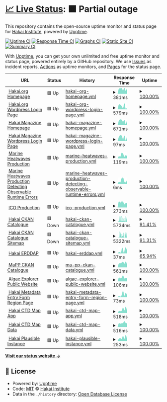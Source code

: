 # [📈 Live Status](https://HakaiInstitute.github.io/upptime-trial): <!--live status--> **🟧 Partial outage**

This repository contains the open-source uptime monitor and status page for [Hakai Institute](http://hakai.org), powered by [Upptime](https://github.com/upptime/upptime).

[![Uptime CI](https://github.com/HakaiInstitute/upptime-trial/workflows/Uptime%20CI/badge.svg)](https://github.com/HakaiInstitute/upptime-trial/actions?query=workflow%3A%22Uptime+CI%22)
[![Response Time CI](https://github.com/HakaiInstitute/upptime-trial/workflows/Response%20Time%20CI/badge.svg)](https://github.com/HakaiInstitute/upptime-trial/actions?query=workflow%3A%22Response+Time+CI%22)
[![Graphs CI](https://github.com/HakaiInstitute/upptime-trial/workflows/Graphs%20CI/badge.svg)](https://github.com/HakaiInstitute/upptime-trial/actions?query=workflow%3A%22Graphs+CI%22)
[![Static Site CI](https://github.com/HakaiInstitute/upptime-trial/workflows/Static%20Site%20CI/badge.svg)](https://github.com/HakaiInstitute/upptime-trial/actions?query=workflow%3A%22Static+Site+CI%22)
[![Summary CI](https://github.com/HakaiInstitute/upptime-trial/workflows/Summary%20CI/badge.svg)](https://github.com/HakaiInstitute/upptime-trial/actions?query=workflow%3A%22Summary+CI%22)

With [Upptime](https://upptime.js.org), you can get your own unlimited and free uptime monitor and status page, powered entirely by a GitHub repository. We use [Issues](https://github.com/HakaiInstitute/upptime-trial/issues) as incident reports, [Actions](https://github.com/HakaiInstitute/upptime-trial/actions) as uptime monitors, and [Pages](https://HakaiInstitute.github.io/upptime-trial) for the status page.

<!--start: status pages-->
<!-- This summary is generated by Upptime (https://github.com/upptime/upptime) -->
<!-- Do not edit this manually, your changes will be overwritten -->
<!-- prettier-ignore -->
| URL | Status | History | Response Time | Uptime |
| --- | ------ | ------- | ------------- | ------ |
| <img alt="" src="https://icons.duckduckgo.com/ip3/hakai.org.ico" height="13"> [Hakai.org Homepage](https://hakai.org/) | 🟩 Up | [hakai-org-homepage.yml](https://github.com/HakaiInstitute/upptime-trial/commits/HEAD/history/hakai-org-homepage.yml) | <details><summary><img alt="Response time graph" src="./graphs/hakai-org-homepage/response-time-week.png" height="20"> 381ms</summary><br><a href="https://HakaiInstitute.github.io/upptime-trial/history/hakai-org-homepage"><img alt="Response time 365" src="https://img.shields.io/endpoint?url=https%3A%2F%2Fraw.githubusercontent.com%2FHakaiInstitute%2Fupptime-trial%2FHEAD%2Fapi%2Fhakai-org-homepage%2Fresponse-time.json"></a><br><a href="https://HakaiInstitute.github.io/upptime-trial/history/hakai-org-homepage"><img alt="24-hour response time 424" src="https://img.shields.io/endpoint?url=https%3A%2F%2Fraw.githubusercontent.com%2FHakaiInstitute%2Fupptime-trial%2FHEAD%2Fapi%2Fhakai-org-homepage%2Fresponse-time-day.json"></a><br><a href="https://HakaiInstitute.github.io/upptime-trial/history/hakai-org-homepage"><img alt="7-day response time 381" src="https://img.shields.io/endpoint?url=https%3A%2F%2Fraw.githubusercontent.com%2FHakaiInstitute%2Fupptime-trial%2FHEAD%2Fapi%2Fhakai-org-homepage%2Fresponse-time-week.json"></a><br><a href="https://HakaiInstitute.github.io/upptime-trial/history/hakai-org-homepage"><img alt="30-day response time 362" src="https://img.shields.io/endpoint?url=https%3A%2F%2Fraw.githubusercontent.com%2FHakaiInstitute%2Fupptime-trial%2FHEAD%2Fapi%2Fhakai-org-homepage%2Fresponse-time-month.json"></a><br><a href="https://HakaiInstitute.github.io/upptime-trial/history/hakai-org-homepage"><img alt="1-year response time 363" src="https://img.shields.io/endpoint?url=https%3A%2F%2Fraw.githubusercontent.com%2FHakaiInstitute%2Fupptime-trial%2FHEAD%2Fapi%2Fhakai-org-homepage%2Fresponse-time-year.json"></a></details> | <details><summary><a href="https://HakaiInstitute.github.io/upptime-trial/history/hakai-org-homepage">100.00%</a></summary><a href="https://HakaiInstitute.github.io/upptime-trial/history/hakai-org-homepage"><img alt="All-time uptime 99.97%" src="https://img.shields.io/endpoint?url=https%3A%2F%2Fraw.githubusercontent.com%2FHakaiInstitute%2Fupptime-trial%2FHEAD%2Fapi%2Fhakai-org-homepage%2Fuptime.json"></a><br><a href="https://HakaiInstitute.github.io/upptime-trial/history/hakai-org-homepage"><img alt="24-hour uptime 100.00%" src="https://img.shields.io/endpoint?url=https%3A%2F%2Fraw.githubusercontent.com%2FHakaiInstitute%2Fupptime-trial%2FHEAD%2Fapi%2Fhakai-org-homepage%2Fuptime-day.json"></a><br><a href="https://HakaiInstitute.github.io/upptime-trial/history/hakai-org-homepage"><img alt="7-day uptime 100.00%" src="https://img.shields.io/endpoint?url=https%3A%2F%2Fraw.githubusercontent.com%2FHakaiInstitute%2Fupptime-trial%2FHEAD%2Fapi%2Fhakai-org-homepage%2Fuptime-week.json"></a><br><a href="https://HakaiInstitute.github.io/upptime-trial/history/hakai-org-homepage"><img alt="30-day uptime 99.96%" src="https://img.shields.io/endpoint?url=https%3A%2F%2Fraw.githubusercontent.com%2FHakaiInstitute%2Fupptime-trial%2FHEAD%2Fapi%2Fhakai-org-homepage%2Fuptime-month.json"></a><br><a href="https://HakaiInstitute.github.io/upptime-trial/history/hakai-org-homepage"><img alt="1-year uptime 99.98%" src="https://img.shields.io/endpoint?url=https%3A%2F%2Fraw.githubusercontent.com%2FHakaiInstitute%2Fupptime-trial%2FHEAD%2Fapi%2Fhakai-org-homepage%2Fuptime-year.json"></a></details>
| <img alt="" src="https://icons.duckduckgo.com/ip3/hakai.org.ico" height="13"> [Hakai.org Wordpress Login Page](https://hakai.org/hakaiinstitutelogin/") | 🟩 Up | [hakai-org-wordpress-login-page.yml](https://github.com/HakaiInstitute/upptime-trial/commits/HEAD/history/hakai-org-wordpress-login-page.yml) | <details><summary><img alt="Response time graph" src="./graphs/hakai-org-wordpress-login-page/response-time-week.png" height="20"> 579ms</summary><br><a href="https://HakaiInstitute.github.io/upptime-trial/history/hakai-org-wordpress-login-page"><img alt="Response time 627" src="https://img.shields.io/endpoint?url=https%3A%2F%2Fraw.githubusercontent.com%2FHakaiInstitute%2Fupptime-trial%2FHEAD%2Fapi%2Fhakai-org-wordpress-login-page%2Fresponse-time.json"></a><br><a href="https://HakaiInstitute.github.io/upptime-trial/history/hakai-org-wordpress-login-page"><img alt="24-hour response time 223" src="https://img.shields.io/endpoint?url=https%3A%2F%2Fraw.githubusercontent.com%2FHakaiInstitute%2Fupptime-trial%2FHEAD%2Fapi%2Fhakai-org-wordpress-login-page%2Fresponse-time-day.json"></a><br><a href="https://HakaiInstitute.github.io/upptime-trial/history/hakai-org-wordpress-login-page"><img alt="7-day response time 579" src="https://img.shields.io/endpoint?url=https%3A%2F%2Fraw.githubusercontent.com%2FHakaiInstitute%2Fupptime-trial%2FHEAD%2Fapi%2Fhakai-org-wordpress-login-page%2Fresponse-time-week.json"></a><br><a href="https://HakaiInstitute.github.io/upptime-trial/history/hakai-org-wordpress-login-page"><img alt="30-day response time 442" src="https://img.shields.io/endpoint?url=https%3A%2F%2Fraw.githubusercontent.com%2FHakaiInstitute%2Fupptime-trial%2FHEAD%2Fapi%2Fhakai-org-wordpress-login-page%2Fresponse-time-month.json"></a><br><a href="https://HakaiInstitute.github.io/upptime-trial/history/hakai-org-wordpress-login-page"><img alt="1-year response time 498" src="https://img.shields.io/endpoint?url=https%3A%2F%2Fraw.githubusercontent.com%2FHakaiInstitute%2Fupptime-trial%2FHEAD%2Fapi%2Fhakai-org-wordpress-login-page%2Fresponse-time-year.json"></a></details> | <details><summary><a href="https://HakaiInstitute.github.io/upptime-trial/history/hakai-org-wordpress-login-page">100.00%</a></summary><a href="https://HakaiInstitute.github.io/upptime-trial/history/hakai-org-wordpress-login-page"><img alt="All-time uptime 99.97%" src="https://img.shields.io/endpoint?url=https%3A%2F%2Fraw.githubusercontent.com%2FHakaiInstitute%2Fupptime-trial%2FHEAD%2Fapi%2Fhakai-org-wordpress-login-page%2Fuptime.json"></a><br><a href="https://HakaiInstitute.github.io/upptime-trial/history/hakai-org-wordpress-login-page"><img alt="24-hour uptime 100.00%" src="https://img.shields.io/endpoint?url=https%3A%2F%2Fraw.githubusercontent.com%2FHakaiInstitute%2Fupptime-trial%2FHEAD%2Fapi%2Fhakai-org-wordpress-login-page%2Fuptime-day.json"></a><br><a href="https://HakaiInstitute.github.io/upptime-trial/history/hakai-org-wordpress-login-page"><img alt="7-day uptime 100.00%" src="https://img.shields.io/endpoint?url=https%3A%2F%2Fraw.githubusercontent.com%2FHakaiInstitute%2Fupptime-trial%2FHEAD%2Fapi%2Fhakai-org-wordpress-login-page%2Fuptime-week.json"></a><br><a href="https://HakaiInstitute.github.io/upptime-trial/history/hakai-org-wordpress-login-page"><img alt="30-day uptime 99.96%" src="https://img.shields.io/endpoint?url=https%3A%2F%2Fraw.githubusercontent.com%2FHakaiInstitute%2Fupptime-trial%2FHEAD%2Fapi%2Fhakai-org-wordpress-login-page%2Fuptime-month.json"></a><br><a href="https://HakaiInstitute.github.io/upptime-trial/history/hakai-org-wordpress-login-page"><img alt="1-year uptime 99.98%" src="https://img.shields.io/endpoint?url=https%3A%2F%2Fraw.githubusercontent.com%2FHakaiInstitute%2Fupptime-trial%2FHEAD%2Fapi%2Fhakai-org-wordpress-login-page%2Fuptime-year.json"></a></details>
| <img alt="" src="https://icons.duckduckgo.com/ip3/www.hakaimagazine.com.ico" height="13"> [Hakai Magazine Homepage](https://www.hakaimagazine.com/) | 🟩 Up | [hakai-magazine-homepage.yml](https://github.com/HakaiInstitute/upptime-trial/commits/HEAD/history/hakai-magazine-homepage.yml) | <details><summary><img alt="Response time graph" src="./graphs/hakai-magazine-homepage/response-time-week.png" height="20"> 671ms</summary><br><a href="https://HakaiInstitute.github.io/upptime-trial/history/hakai-magazine-homepage"><img alt="Response time 649" src="https://img.shields.io/endpoint?url=https%3A%2F%2Fraw.githubusercontent.com%2FHakaiInstitute%2Fupptime-trial%2FHEAD%2Fapi%2Fhakai-magazine-homepage%2Fresponse-time.json"></a><br><a href="https://HakaiInstitute.github.io/upptime-trial/history/hakai-magazine-homepage"><img alt="24-hour response time 690" src="https://img.shields.io/endpoint?url=https%3A%2F%2Fraw.githubusercontent.com%2FHakaiInstitute%2Fupptime-trial%2FHEAD%2Fapi%2Fhakai-magazine-homepage%2Fresponse-time-day.json"></a><br><a href="https://HakaiInstitute.github.io/upptime-trial/history/hakai-magazine-homepage"><img alt="7-day response time 671" src="https://img.shields.io/endpoint?url=https%3A%2F%2Fraw.githubusercontent.com%2FHakaiInstitute%2Fupptime-trial%2FHEAD%2Fapi%2Fhakai-magazine-homepage%2Fresponse-time-week.json"></a><br><a href="https://HakaiInstitute.github.io/upptime-trial/history/hakai-magazine-homepage"><img alt="30-day response time 604" src="https://img.shields.io/endpoint?url=https%3A%2F%2Fraw.githubusercontent.com%2FHakaiInstitute%2Fupptime-trial%2FHEAD%2Fapi%2Fhakai-magazine-homepage%2Fresponse-time-month.json"></a><br><a href="https://HakaiInstitute.github.io/upptime-trial/history/hakai-magazine-homepage"><img alt="1-year response time 645" src="https://img.shields.io/endpoint?url=https%3A%2F%2Fraw.githubusercontent.com%2FHakaiInstitute%2Fupptime-trial%2FHEAD%2Fapi%2Fhakai-magazine-homepage%2Fresponse-time-year.json"></a></details> | <details><summary><a href="https://HakaiInstitute.github.io/upptime-trial/history/hakai-magazine-homepage">100.00%</a></summary><a href="https://HakaiInstitute.github.io/upptime-trial/history/hakai-magazine-homepage"><img alt="All-time uptime 99.98%" src="https://img.shields.io/endpoint?url=https%3A%2F%2Fraw.githubusercontent.com%2FHakaiInstitute%2Fupptime-trial%2FHEAD%2Fapi%2Fhakai-magazine-homepage%2Fuptime.json"></a><br><a href="https://HakaiInstitute.github.io/upptime-trial/history/hakai-magazine-homepage"><img alt="24-hour uptime 100.00%" src="https://img.shields.io/endpoint?url=https%3A%2F%2Fraw.githubusercontent.com%2FHakaiInstitute%2Fupptime-trial%2FHEAD%2Fapi%2Fhakai-magazine-homepage%2Fuptime-day.json"></a><br><a href="https://HakaiInstitute.github.io/upptime-trial/history/hakai-magazine-homepage"><img alt="7-day uptime 100.00%" src="https://img.shields.io/endpoint?url=https%3A%2F%2Fraw.githubusercontent.com%2FHakaiInstitute%2Fupptime-trial%2FHEAD%2Fapi%2Fhakai-magazine-homepage%2Fuptime-week.json"></a><br><a href="https://HakaiInstitute.github.io/upptime-trial/history/hakai-magazine-homepage"><img alt="30-day uptime 100.00%" src="https://img.shields.io/endpoint?url=https%3A%2F%2Fraw.githubusercontent.com%2FHakaiInstitute%2Fupptime-trial%2FHEAD%2Fapi%2Fhakai-magazine-homepage%2Fuptime-month.json"></a><br><a href="https://HakaiInstitute.github.io/upptime-trial/history/hakai-magazine-homepage"><img alt="1-year uptime 99.99%" src="https://img.shields.io/endpoint?url=https%3A%2F%2Fraw.githubusercontent.com%2FHakaiInstitute%2Fupptime-trial%2FHEAD%2Fapi%2Fhakai-magazine-homepage%2Fuptime-year.json"></a></details>
| <img alt="" src="https://icons.duckduckgo.com/ip3/www.hakaimagazine.com.ico" height="13"> [Hakai Magazine Wordpress Login Page](https://www.hakaimagazine.com/hakaimagazinelogin/) | 🟩 Up | [hakai-magazine-wordpress-login-page.yml](https://github.com/HakaiInstitute/upptime-trial/commits/HEAD/history/hakai-magazine-wordpress-login-page.yml) | <details><summary><img alt="Response time graph" src="./graphs/hakai-magazine-wordpress-login-page/response-time-week.png" height="20"> 97ms</summary><br><a href="https://HakaiInstitute.github.io/upptime-trial/history/hakai-magazine-wordpress-login-page"><img alt="Response time 98" src="https://img.shields.io/endpoint?url=https%3A%2F%2Fraw.githubusercontent.com%2FHakaiInstitute%2Fupptime-trial%2FHEAD%2Fapi%2Fhakai-magazine-wordpress-login-page%2Fresponse-time.json"></a><br><a href="https://HakaiInstitute.github.io/upptime-trial/history/hakai-magazine-wordpress-login-page"><img alt="24-hour response time 102" src="https://img.shields.io/endpoint?url=https%3A%2F%2Fraw.githubusercontent.com%2FHakaiInstitute%2Fupptime-trial%2FHEAD%2Fapi%2Fhakai-magazine-wordpress-login-page%2Fresponse-time-day.json"></a><br><a href="https://HakaiInstitute.github.io/upptime-trial/history/hakai-magazine-wordpress-login-page"><img alt="7-day response time 97" src="https://img.shields.io/endpoint?url=https%3A%2F%2Fraw.githubusercontent.com%2FHakaiInstitute%2Fupptime-trial%2FHEAD%2Fapi%2Fhakai-magazine-wordpress-login-page%2Fresponse-time-week.json"></a><br><a href="https://HakaiInstitute.github.io/upptime-trial/history/hakai-magazine-wordpress-login-page"><img alt="30-day response time 85" src="https://img.shields.io/endpoint?url=https%3A%2F%2Fraw.githubusercontent.com%2FHakaiInstitute%2Fupptime-trial%2FHEAD%2Fapi%2Fhakai-magazine-wordpress-login-page%2Fresponse-time-month.json"></a><br><a href="https://HakaiInstitute.github.io/upptime-trial/history/hakai-magazine-wordpress-login-page"><img alt="1-year response time 98" src="https://img.shields.io/endpoint?url=https%3A%2F%2Fraw.githubusercontent.com%2FHakaiInstitute%2Fupptime-trial%2FHEAD%2Fapi%2Fhakai-magazine-wordpress-login-page%2Fresponse-time-year.json"></a></details> | <details><summary><a href="https://HakaiInstitute.github.io/upptime-trial/history/hakai-magazine-wordpress-login-page">100.00%</a></summary><a href="https://HakaiInstitute.github.io/upptime-trial/history/hakai-magazine-wordpress-login-page"><img alt="All-time uptime 99.98%" src="https://img.shields.io/endpoint?url=https%3A%2F%2Fraw.githubusercontent.com%2FHakaiInstitute%2Fupptime-trial%2FHEAD%2Fapi%2Fhakai-magazine-wordpress-login-page%2Fuptime.json"></a><br><a href="https://HakaiInstitute.github.io/upptime-trial/history/hakai-magazine-wordpress-login-page"><img alt="24-hour uptime 100.00%" src="https://img.shields.io/endpoint?url=https%3A%2F%2Fraw.githubusercontent.com%2FHakaiInstitute%2Fupptime-trial%2FHEAD%2Fapi%2Fhakai-magazine-wordpress-login-page%2Fuptime-day.json"></a><br><a href="https://HakaiInstitute.github.io/upptime-trial/history/hakai-magazine-wordpress-login-page"><img alt="7-day uptime 100.00%" src="https://img.shields.io/endpoint?url=https%3A%2F%2Fraw.githubusercontent.com%2FHakaiInstitute%2Fupptime-trial%2FHEAD%2Fapi%2Fhakai-magazine-wordpress-login-page%2Fuptime-week.json"></a><br><a href="https://HakaiInstitute.github.io/upptime-trial/history/hakai-magazine-wordpress-login-page"><img alt="30-day uptime 100.00%" src="https://img.shields.io/endpoint?url=https%3A%2F%2Fraw.githubusercontent.com%2FHakaiInstitute%2Fupptime-trial%2FHEAD%2Fapi%2Fhakai-magazine-wordpress-login-page%2Fuptime-month.json"></a><br><a href="https://HakaiInstitute.github.io/upptime-trial/history/hakai-magazine-wordpress-login-page"><img alt="1-year uptime 99.99%" src="https://img.shields.io/endpoint?url=https%3A%2F%2Fraw.githubusercontent.com%2FHakaiInstitute%2Fupptime-trial%2FHEAD%2Fapi%2Fhakai-magazine-wordpress-login-page%2Fuptime-year.json"></a></details>
| <img alt="" src="https://icons.duckduckgo.com/ip3/hakaiinstitute.github.io.ico" height="13"> [Marine Heatwaves Production](https://hakaiinstitute.github.io/ssta_images/dist/) | 🟩 Up | [marine-heatwaves-production.yml](https://github.com/HakaiInstitute/upptime-trial/commits/HEAD/history/marine-heatwaves-production.yml) | <details><summary><img alt="Response time graph" src="./graphs/marine-heatwaves-production/response-time-week.png" height="20"> 119ms</summary><br><a href="https://HakaiInstitute.github.io/upptime-trial/history/marine-heatwaves-production"><img alt="Response time 93" src="https://img.shields.io/endpoint?url=https%3A%2F%2Fraw.githubusercontent.com%2FHakaiInstitute%2Fupptime-trial%2FHEAD%2Fapi%2Fmarine-heatwaves-production%2Fresponse-time.json"></a><br><a href="https://HakaiInstitute.github.io/upptime-trial/history/marine-heatwaves-production"><img alt="24-hour response time 93" src="https://img.shields.io/endpoint?url=https%3A%2F%2Fraw.githubusercontent.com%2FHakaiInstitute%2Fupptime-trial%2FHEAD%2Fapi%2Fmarine-heatwaves-production%2Fresponse-time-day.json"></a><br><a href="https://HakaiInstitute.github.io/upptime-trial/history/marine-heatwaves-production"><img alt="7-day response time 119" src="https://img.shields.io/endpoint?url=https%3A%2F%2Fraw.githubusercontent.com%2FHakaiInstitute%2Fupptime-trial%2FHEAD%2Fapi%2Fmarine-heatwaves-production%2Fresponse-time-week.json"></a><br><a href="https://HakaiInstitute.github.io/upptime-trial/history/marine-heatwaves-production"><img alt="30-day response time 121" src="https://img.shields.io/endpoint?url=https%3A%2F%2Fraw.githubusercontent.com%2FHakaiInstitute%2Fupptime-trial%2FHEAD%2Fapi%2Fmarine-heatwaves-production%2Fresponse-time-month.json"></a><br><a href="https://HakaiInstitute.github.io/upptime-trial/history/marine-heatwaves-production"><img alt="1-year response time 100" src="https://img.shields.io/endpoint?url=https%3A%2F%2Fraw.githubusercontent.com%2FHakaiInstitute%2Fupptime-trial%2FHEAD%2Fapi%2Fmarine-heatwaves-production%2Fresponse-time-year.json"></a></details> | <details><summary><a href="https://HakaiInstitute.github.io/upptime-trial/history/marine-heatwaves-production">100.00%</a></summary><a href="https://HakaiInstitute.github.io/upptime-trial/history/marine-heatwaves-production"><img alt="All-time uptime 100.00%" src="https://img.shields.io/endpoint?url=https%3A%2F%2Fraw.githubusercontent.com%2FHakaiInstitute%2Fupptime-trial%2FHEAD%2Fapi%2Fmarine-heatwaves-production%2Fuptime.json"></a><br><a href="https://HakaiInstitute.github.io/upptime-trial/history/marine-heatwaves-production"><img alt="24-hour uptime 100.00%" src="https://img.shields.io/endpoint?url=https%3A%2F%2Fraw.githubusercontent.com%2FHakaiInstitute%2Fupptime-trial%2FHEAD%2Fapi%2Fmarine-heatwaves-production%2Fuptime-day.json"></a><br><a href="https://HakaiInstitute.github.io/upptime-trial/history/marine-heatwaves-production"><img alt="7-day uptime 100.00%" src="https://img.shields.io/endpoint?url=https%3A%2F%2Fraw.githubusercontent.com%2FHakaiInstitute%2Fupptime-trial%2FHEAD%2Fapi%2Fmarine-heatwaves-production%2Fuptime-week.json"></a><br><a href="https://HakaiInstitute.github.io/upptime-trial/history/marine-heatwaves-production"><img alt="30-day uptime 100.00%" src="https://img.shields.io/endpoint?url=https%3A%2F%2Fraw.githubusercontent.com%2FHakaiInstitute%2Fupptime-trial%2FHEAD%2Fapi%2Fmarine-heatwaves-production%2Fuptime-month.json"></a><br><a href="https://HakaiInstitute.github.io/upptime-trial/history/marine-heatwaves-production"><img alt="1-year uptime 100.00%" src="https://img.shields.io/endpoint?url=https%3A%2F%2Fraw.githubusercontent.com%2FHakaiInstitute%2Fupptime-trial%2FHEAD%2Fapi%2Fmarine-heatwaves-production%2Fuptime-year.json"></a></details>
| <img alt="" src="https://icons.duckduckgo.com/ip3/hakaiinstitute.github.io.ico" height="13"> [Marine Heatwaves Production Detecting Observable Runtime Errors](https://hakaiinstitute.github.io/ssta_images/dist/) | 🟩 Up | [marine-heatwaves-production-detecting-observable-runtime-errors.yml](https://github.com/HakaiInstitute/upptime-trial/commits/HEAD/history/marine-heatwaves-production-detecting-observable-runtime-errors.yml) | <details><summary><img alt="Response time graph" src="./graphs/marine-heatwaves-production-detecting-observable-runtime-errors/response-time-week.png" height="20"> 6ms</summary><br><a href="https://HakaiInstitute.github.io/upptime-trial/history/marine-heatwaves-production-detecting-observable-runtime-errors"><img alt="Response time 7" src="https://img.shields.io/endpoint?url=https%3A%2F%2Fraw.githubusercontent.com%2FHakaiInstitute%2Fupptime-trial%2FHEAD%2Fapi%2Fmarine-heatwaves-production-detecting-observable-runtime-errors%2Fresponse-time.json"></a><br><a href="https://HakaiInstitute.github.io/upptime-trial/history/marine-heatwaves-production-detecting-observable-runtime-errors"><img alt="24-hour response time 6" src="https://img.shields.io/endpoint?url=https%3A%2F%2Fraw.githubusercontent.com%2FHakaiInstitute%2Fupptime-trial%2FHEAD%2Fapi%2Fmarine-heatwaves-production-detecting-observable-runtime-errors%2Fresponse-time-day.json"></a><br><a href="https://HakaiInstitute.github.io/upptime-trial/history/marine-heatwaves-production-detecting-observable-runtime-errors"><img alt="7-day response time 6" src="https://img.shields.io/endpoint?url=https%3A%2F%2Fraw.githubusercontent.com%2FHakaiInstitute%2Fupptime-trial%2FHEAD%2Fapi%2Fmarine-heatwaves-production-detecting-observable-runtime-errors%2Fresponse-time-week.json"></a><br><a href="https://HakaiInstitute.github.io/upptime-trial/history/marine-heatwaves-production-detecting-observable-runtime-errors"><img alt="30-day response time 8" src="https://img.shields.io/endpoint?url=https%3A%2F%2Fraw.githubusercontent.com%2FHakaiInstitute%2Fupptime-trial%2FHEAD%2Fapi%2Fmarine-heatwaves-production-detecting-observable-runtime-errors%2Fresponse-time-month.json"></a><br><a href="https://HakaiInstitute.github.io/upptime-trial/history/marine-heatwaves-production-detecting-observable-runtime-errors"><img alt="1-year response time 7" src="https://img.shields.io/endpoint?url=https%3A%2F%2Fraw.githubusercontent.com%2FHakaiInstitute%2Fupptime-trial%2FHEAD%2Fapi%2Fmarine-heatwaves-production-detecting-observable-runtime-errors%2Fresponse-time-year.json"></a></details> | <details><summary><a href="https://HakaiInstitute.github.io/upptime-trial/history/marine-heatwaves-production-detecting-observable-runtime-errors">100.00%</a></summary><a href="https://HakaiInstitute.github.io/upptime-trial/history/marine-heatwaves-production-detecting-observable-runtime-errors"><img alt="All-time uptime 100.00%" src="https://img.shields.io/endpoint?url=https%3A%2F%2Fraw.githubusercontent.com%2FHakaiInstitute%2Fupptime-trial%2FHEAD%2Fapi%2Fmarine-heatwaves-production-detecting-observable-runtime-errors%2Fuptime.json"></a><br><a href="https://HakaiInstitute.github.io/upptime-trial/history/marine-heatwaves-production-detecting-observable-runtime-errors"><img alt="24-hour uptime 100.00%" src="https://img.shields.io/endpoint?url=https%3A%2F%2Fraw.githubusercontent.com%2FHakaiInstitute%2Fupptime-trial%2FHEAD%2Fapi%2Fmarine-heatwaves-production-detecting-observable-runtime-errors%2Fuptime-day.json"></a><br><a href="https://HakaiInstitute.github.io/upptime-trial/history/marine-heatwaves-production-detecting-observable-runtime-errors"><img alt="7-day uptime 100.00%" src="https://img.shields.io/endpoint?url=https%3A%2F%2Fraw.githubusercontent.com%2FHakaiInstitute%2Fupptime-trial%2FHEAD%2Fapi%2Fmarine-heatwaves-production-detecting-observable-runtime-errors%2Fuptime-week.json"></a><br><a href="https://HakaiInstitute.github.io/upptime-trial/history/marine-heatwaves-production-detecting-observable-runtime-errors"><img alt="30-day uptime 100.00%" src="https://img.shields.io/endpoint?url=https%3A%2F%2Fraw.githubusercontent.com%2FHakaiInstitute%2Fupptime-trial%2FHEAD%2Fapi%2Fmarine-heatwaves-production-detecting-observable-runtime-errors%2Fuptime-month.json"></a><br><a href="https://HakaiInstitute.github.io/upptime-trial/history/marine-heatwaves-production-detecting-observable-runtime-errors"><img alt="1-year uptime 100.00%" src="https://img.shields.io/endpoint?url=https%3A%2F%2Fraw.githubusercontent.com%2FHakaiInstitute%2Fupptime-trial%2FHEAD%2Fapi%2Fmarine-heatwaves-production-detecting-observable-runtime-errors%2Fuptime-year.json"></a></details>
| <img alt="" src="https://icons.duckduckgo.com/ip3/ico.hakai.org.ico" height="13"> [ICO Production](https://ico.hakai.org/) | 🟩 Up | [ico-production.yml](https://github.com/HakaiInstitute/upptime-trial/commits/HEAD/history/ico-production.yml) | <details><summary><img alt="Response time graph" src="./graphs/ico-production/response-time-week.png" height="20"> 273ms</summary><br><a href="https://HakaiInstitute.github.io/upptime-trial/history/ico-production"><img alt="Response time 560" src="https://img.shields.io/endpoint?url=https%3A%2F%2Fraw.githubusercontent.com%2FHakaiInstitute%2Fupptime-trial%2FHEAD%2Fapi%2Fico-production%2Fresponse-time.json"></a><br><a href="https://HakaiInstitute.github.io/upptime-trial/history/ico-production"><img alt="24-hour response time 235" src="https://img.shields.io/endpoint?url=https%3A%2F%2Fraw.githubusercontent.com%2FHakaiInstitute%2Fupptime-trial%2FHEAD%2Fapi%2Fico-production%2Fresponse-time-day.json"></a><br><a href="https://HakaiInstitute.github.io/upptime-trial/history/ico-production"><img alt="7-day response time 273" src="https://img.shields.io/endpoint?url=https%3A%2F%2Fraw.githubusercontent.com%2FHakaiInstitute%2Fupptime-trial%2FHEAD%2Fapi%2Fico-production%2Fresponse-time-week.json"></a><br><a href="https://HakaiInstitute.github.io/upptime-trial/history/ico-production"><img alt="30-day response time 271" src="https://img.shields.io/endpoint?url=https%3A%2F%2Fraw.githubusercontent.com%2FHakaiInstitute%2Fupptime-trial%2FHEAD%2Fapi%2Fico-production%2Fresponse-time-month.json"></a><br><a href="https://HakaiInstitute.github.io/upptime-trial/history/ico-production"><img alt="1-year response time 392" src="https://img.shields.io/endpoint?url=https%3A%2F%2Fraw.githubusercontent.com%2FHakaiInstitute%2Fupptime-trial%2FHEAD%2Fapi%2Fico-production%2Fresponse-time-year.json"></a></details> | <details><summary><a href="https://HakaiInstitute.github.io/upptime-trial/history/ico-production">100.00%</a></summary><a href="https://HakaiInstitute.github.io/upptime-trial/history/ico-production"><img alt="All-time uptime 99.58%" src="https://img.shields.io/endpoint?url=https%3A%2F%2Fraw.githubusercontent.com%2FHakaiInstitute%2Fupptime-trial%2FHEAD%2Fapi%2Fico-production%2Fuptime.json"></a><br><a href="https://HakaiInstitute.github.io/upptime-trial/history/ico-production"><img alt="24-hour uptime 100.00%" src="https://img.shields.io/endpoint?url=https%3A%2F%2Fraw.githubusercontent.com%2FHakaiInstitute%2Fupptime-trial%2FHEAD%2Fapi%2Fico-production%2Fuptime-day.json"></a><br><a href="https://HakaiInstitute.github.io/upptime-trial/history/ico-production"><img alt="7-day uptime 100.00%" src="https://img.shields.io/endpoint?url=https%3A%2F%2Fraw.githubusercontent.com%2FHakaiInstitute%2Fupptime-trial%2FHEAD%2Fapi%2Fico-production%2Fuptime-week.json"></a><br><a href="https://HakaiInstitute.github.io/upptime-trial/history/ico-production"><img alt="30-day uptime 100.00%" src="https://img.shields.io/endpoint?url=https%3A%2F%2Fraw.githubusercontent.com%2FHakaiInstitute%2Fupptime-trial%2FHEAD%2Fapi%2Fico-production%2Fuptime-month.json"></a><br><a href="https://HakaiInstitute.github.io/upptime-trial/history/ico-production"><img alt="1-year uptime 99.33%" src="https://img.shields.io/endpoint?url=https%3A%2F%2Fraw.githubusercontent.com%2FHakaiInstitute%2Fupptime-trial%2FHEAD%2Fapi%2Fico-production%2Fuptime-year.json"></a></details>
| <img alt="" src="https://icons.duckduckgo.com/ip3/catalogue.hakai.org.ico" height="13"> [Hakai CKAN Catalogue](https://catalogue.hakai.org/) | 🟥 Down | [hakai-ckan-catalogue.yml](https://github.com/HakaiInstitute/upptime-trial/commits/HEAD/history/hakai-ckan-catalogue.yml) | <details><summary><img alt="Response time graph" src="./graphs/hakai-ckan-catalogue/response-time-week.png" height="20"> 5734ms</summary><br><a href="https://HakaiInstitute.github.io/upptime-trial/history/hakai-ckan-catalogue"><img alt="Response time 1616" src="https://img.shields.io/endpoint?url=https%3A%2F%2Fraw.githubusercontent.com%2FHakaiInstitute%2Fupptime-trial%2FHEAD%2Fapi%2Fhakai-ckan-catalogue%2Fresponse-time.json"></a><br><a href="https://HakaiInstitute.github.io/upptime-trial/history/hakai-ckan-catalogue"><img alt="24-hour response time 6405" src="https://img.shields.io/endpoint?url=https%3A%2F%2Fraw.githubusercontent.com%2FHakaiInstitute%2Fupptime-trial%2FHEAD%2Fapi%2Fhakai-ckan-catalogue%2Fresponse-time-day.json"></a><br><a href="https://HakaiInstitute.github.io/upptime-trial/history/hakai-ckan-catalogue"><img alt="7-day response time 5734" src="https://img.shields.io/endpoint?url=https%3A%2F%2Fraw.githubusercontent.com%2FHakaiInstitute%2Fupptime-trial%2FHEAD%2Fapi%2Fhakai-ckan-catalogue%2Fresponse-time-week.json"></a><br><a href="https://HakaiInstitute.github.io/upptime-trial/history/hakai-ckan-catalogue"><img alt="30-day response time 5044" src="https://img.shields.io/endpoint?url=https%3A%2F%2Fraw.githubusercontent.com%2FHakaiInstitute%2Fupptime-trial%2FHEAD%2Fapi%2Fhakai-ckan-catalogue%2Fresponse-time-month.json"></a><br><a href="https://HakaiInstitute.github.io/upptime-trial/history/hakai-ckan-catalogue"><img alt="1-year response time 1773" src="https://img.shields.io/endpoint?url=https%3A%2F%2Fraw.githubusercontent.com%2FHakaiInstitute%2Fupptime-trial%2FHEAD%2Fapi%2Fhakai-ckan-catalogue%2Fresponse-time-year.json"></a></details> | <details><summary><a href="https://HakaiInstitute.github.io/upptime-trial/history/hakai-ckan-catalogue">91.41%</a></summary><a href="https://HakaiInstitute.github.io/upptime-trial/history/hakai-ckan-catalogue"><img alt="All-time uptime 99.67%" src="https://img.shields.io/endpoint?url=https%3A%2F%2Fraw.githubusercontent.com%2FHakaiInstitute%2Fupptime-trial%2FHEAD%2Fapi%2Fhakai-ckan-catalogue%2Fuptime.json"></a><br><a href="https://HakaiInstitute.github.io/upptime-trial/history/hakai-ckan-catalogue"><img alt="24-hour uptime 39.86%" src="https://img.shields.io/endpoint?url=https%3A%2F%2Fraw.githubusercontent.com%2FHakaiInstitute%2Fupptime-trial%2FHEAD%2Fapi%2Fhakai-ckan-catalogue%2Fuptime-day.json"></a><br><a href="https://HakaiInstitute.github.io/upptime-trial/history/hakai-ckan-catalogue"><img alt="7-day uptime 91.41%" src="https://img.shields.io/endpoint?url=https%3A%2F%2Fraw.githubusercontent.com%2FHakaiInstitute%2Fupptime-trial%2FHEAD%2Fapi%2Fhakai-ckan-catalogue%2Fuptime-week.json"></a><br><a href="https://HakaiInstitute.github.io/upptime-trial/history/hakai-ckan-catalogue"><img alt="30-day uptime 96.01%" src="https://img.shields.io/endpoint?url=https%3A%2F%2Fraw.githubusercontent.com%2FHakaiInstitute%2Fupptime-trial%2FHEAD%2Fapi%2Fhakai-ckan-catalogue%2Fuptime-month.json"></a><br><a href="https://HakaiInstitute.github.io/upptime-trial/history/hakai-ckan-catalogue"><img alt="1-year uptime 99.66%" src="https://img.shields.io/endpoint?url=https%3A%2F%2Fraw.githubusercontent.com%2FHakaiInstitute%2Fupptime-trial%2FHEAD%2Fapi%2Fhakai-ckan-catalogue%2Fuptime-year.json"></a></details>
| <img alt="" src="https://icons.duckduckgo.com/ip3/catalogue.hakai.org.ico" height="13"> [Hakai CKAN Catalogue Sitemap](https://catalogue.hakai.org/sitemap/sitemap-1.xml) | 🟥 Down | [hakai-ckan-catalogue-sitemap.yml](https://github.com/HakaiInstitute/upptime-trial/commits/HEAD/history/hakai-ckan-catalogue-sitemap.yml) | <details><summary><img alt="Response time graph" src="./graphs/hakai-ckan-catalogue-sitemap/response-time-week.png" height="20"> 5322ms</summary><br><a href="https://HakaiInstitute.github.io/upptime-trial/history/hakai-ckan-catalogue-sitemap"><img alt="Response time 1151" src="https://img.shields.io/endpoint?url=https%3A%2F%2Fraw.githubusercontent.com%2FHakaiInstitute%2Fupptime-trial%2FHEAD%2Fapi%2Fhakai-ckan-catalogue-sitemap%2Fresponse-time.json"></a><br><a href="https://HakaiInstitute.github.io/upptime-trial/history/hakai-ckan-catalogue-sitemap"><img alt="24-hour response time 6195" src="https://img.shields.io/endpoint?url=https%3A%2F%2Fraw.githubusercontent.com%2FHakaiInstitute%2Fupptime-trial%2FHEAD%2Fapi%2Fhakai-ckan-catalogue-sitemap%2Fresponse-time-day.json"></a><br><a href="https://HakaiInstitute.github.io/upptime-trial/history/hakai-ckan-catalogue-sitemap"><img alt="7-day response time 5322" src="https://img.shields.io/endpoint?url=https%3A%2F%2Fraw.githubusercontent.com%2FHakaiInstitute%2Fupptime-trial%2FHEAD%2Fapi%2Fhakai-ckan-catalogue-sitemap%2Fresponse-time-week.json"></a><br><a href="https://HakaiInstitute.github.io/upptime-trial/history/hakai-ckan-catalogue-sitemap"><img alt="30-day response time 4861" src="https://img.shields.io/endpoint?url=https%3A%2F%2Fraw.githubusercontent.com%2FHakaiInstitute%2Fupptime-trial%2FHEAD%2Fapi%2Fhakai-ckan-catalogue-sitemap%2Fresponse-time-month.json"></a><br><a href="https://HakaiInstitute.github.io/upptime-trial/history/hakai-ckan-catalogue-sitemap"><img alt="1-year response time 1405" src="https://img.shields.io/endpoint?url=https%3A%2F%2Fraw.githubusercontent.com%2FHakaiInstitute%2Fupptime-trial%2FHEAD%2Fapi%2Fhakai-ckan-catalogue-sitemap%2Fresponse-time-year.json"></a></details> | <details><summary><a href="https://HakaiInstitute.github.io/upptime-trial/history/hakai-ckan-catalogue-sitemap">91.31%</a></summary><a href="https://HakaiInstitute.github.io/upptime-trial/history/hakai-ckan-catalogue-sitemap"><img alt="All-time uptime 99.73%" src="https://img.shields.io/endpoint?url=https%3A%2F%2Fraw.githubusercontent.com%2FHakaiInstitute%2Fupptime-trial%2FHEAD%2Fapi%2Fhakai-ckan-catalogue-sitemap%2Fuptime.json"></a><br><a href="https://HakaiInstitute.github.io/upptime-trial/history/hakai-ckan-catalogue-sitemap"><img alt="24-hour uptime 39.17%" src="https://img.shields.io/endpoint?url=https%3A%2F%2Fraw.githubusercontent.com%2FHakaiInstitute%2Fupptime-trial%2FHEAD%2Fapi%2Fhakai-ckan-catalogue-sitemap%2Fuptime-day.json"></a><br><a href="https://HakaiInstitute.github.io/upptime-trial/history/hakai-ckan-catalogue-sitemap"><img alt="7-day uptime 91.31%" src="https://img.shields.io/endpoint?url=https%3A%2F%2Fraw.githubusercontent.com%2FHakaiInstitute%2Fupptime-trial%2FHEAD%2Fapi%2Fhakai-ckan-catalogue-sitemap%2Fuptime-week.json"></a><br><a href="https://HakaiInstitute.github.io/upptime-trial/history/hakai-ckan-catalogue-sitemap"><img alt="30-day uptime 96.00%" src="https://img.shields.io/endpoint?url=https%3A%2F%2Fraw.githubusercontent.com%2FHakaiInstitute%2Fupptime-trial%2FHEAD%2Fapi%2Fhakai-ckan-catalogue-sitemap%2Fuptime-month.json"></a><br><a href="https://HakaiInstitute.github.io/upptime-trial/history/hakai-ckan-catalogue-sitemap"><img alt="1-year uptime 99.65%" src="https://img.shields.io/endpoint?url=https%3A%2F%2Fraw.githubusercontent.com%2FHakaiInstitute%2Fupptime-trial%2FHEAD%2Fapi%2Fhakai-ckan-catalogue-sitemap%2Fuptime-year.json"></a></details>
| <img alt="" src="https://icons.duckduckgo.com/ip3/catalogue.hakai.org.ico" height="13"> [Hakai ERDDAP](https://catalogue.hakai.org/erddap/index.html) | 🟩 Up | [hakai-erddap.yml](https://github.com/HakaiInstitute/upptime-trial/commits/HEAD/history/hakai-erddap.yml) | <details><summary><img alt="Response time graph" src="./graphs/hakai-erddap/response-time-week.png" height="20"> 37ms</summary><br><a href="https://HakaiInstitute.github.io/upptime-trial/history/hakai-erddap"><img alt="Response time 35" src="https://img.shields.io/endpoint?url=https%3A%2F%2Fraw.githubusercontent.com%2FHakaiInstitute%2Fupptime-trial%2FHEAD%2Fapi%2Fhakai-erddap%2Fresponse-time.json"></a><br><a href="https://HakaiInstitute.github.io/upptime-trial/history/hakai-erddap"><img alt="24-hour response time 41" src="https://img.shields.io/endpoint?url=https%3A%2F%2Fraw.githubusercontent.com%2FHakaiInstitute%2Fupptime-trial%2FHEAD%2Fapi%2Fhakai-erddap%2Fresponse-time-day.json"></a><br><a href="https://HakaiInstitute.github.io/upptime-trial/history/hakai-erddap"><img alt="7-day response time 37" src="https://img.shields.io/endpoint?url=https%3A%2F%2Fraw.githubusercontent.com%2FHakaiInstitute%2Fupptime-trial%2FHEAD%2Fapi%2Fhakai-erddap%2Fresponse-time-week.json"></a><br><a href="https://HakaiInstitute.github.io/upptime-trial/history/hakai-erddap"><img alt="30-day response time 44" src="https://img.shields.io/endpoint?url=https%3A%2F%2Fraw.githubusercontent.com%2FHakaiInstitute%2Fupptime-trial%2FHEAD%2Fapi%2Fhakai-erddap%2Fresponse-time-month.json"></a><br><a href="https://HakaiInstitute.github.io/upptime-trial/history/hakai-erddap"><img alt="1-year response time 34" src="https://img.shields.io/endpoint?url=https%3A%2F%2Fraw.githubusercontent.com%2FHakaiInstitute%2Fupptime-trial%2FHEAD%2Fapi%2Fhakai-erddap%2Fresponse-time-year.json"></a></details> | <details><summary><a href="https://HakaiInstitute.github.io/upptime-trial/history/hakai-erddap">65.94%</a></summary><a href="https://HakaiInstitute.github.io/upptime-trial/history/hakai-erddap"><img alt="All-time uptime 99.40%" src="https://img.shields.io/endpoint?url=https%3A%2F%2Fraw.githubusercontent.com%2FHakaiInstitute%2Fupptime-trial%2FHEAD%2Fapi%2Fhakai-erddap%2Fuptime.json"></a><br><a href="https://HakaiInstitute.github.io/upptime-trial/history/hakai-erddap"><img alt="24-hour uptime 100.00%" src="https://img.shields.io/endpoint?url=https%3A%2F%2Fraw.githubusercontent.com%2FHakaiInstitute%2Fupptime-trial%2FHEAD%2Fapi%2Fhakai-erddap%2Fuptime-day.json"></a><br><a href="https://HakaiInstitute.github.io/upptime-trial/history/hakai-erddap"><img alt="7-day uptime 65.94%" src="https://img.shields.io/endpoint?url=https%3A%2F%2Fraw.githubusercontent.com%2FHakaiInstitute%2Fupptime-trial%2FHEAD%2Fapi%2Fhakai-erddap%2Fuptime-week.json"></a><br><a href="https://HakaiInstitute.github.io/upptime-trial/history/hakai-erddap"><img alt="30-day uptime 91.90%" src="https://img.shields.io/endpoint?url=https%3A%2F%2Fraw.githubusercontent.com%2FHakaiInstitute%2Fupptime-trial%2FHEAD%2Fapi%2Fhakai-erddap%2Fuptime-month.json"></a><br><a href="https://HakaiInstitute.github.io/upptime-trial/history/hakai-erddap"><img alt="1-year uptime 99.32%" src="https://img.shields.io/endpoint?url=https%3A%2F%2Fraw.githubusercontent.com%2FHakaiInstitute%2Fupptime-trial%2FHEAD%2Fapi%2Fhakai-erddap%2Fuptime-year.json"></a></details>
| <img alt="" src="https://icons.duckduckgo.com/ip3/metadata.mappocean.org.ico" height="13"> [MaPP CKAN Catalogue](https://metadata.mappocean.org/) | 🟩 Up | [ma-pp-ckan-catalogue.yml](https://github.com/HakaiInstitute/upptime-trial/commits/HEAD/history/ma-pp-ckan-catalogue.yml) | <details><summary><img alt="Response time graph" src="./graphs/ma-pp-ckan-catalogue/response-time-week.png" height="20"> 561ms</summary><br><a href="https://HakaiInstitute.github.io/upptime-trial/history/ma-pp-ckan-catalogue"><img alt="Response time 621" src="https://img.shields.io/endpoint?url=https%3A%2F%2Fraw.githubusercontent.com%2FHakaiInstitute%2Fupptime-trial%2FHEAD%2Fapi%2Fma-pp-ckan-catalogue%2Fresponse-time.json"></a><br><a href="https://HakaiInstitute.github.io/upptime-trial/history/ma-pp-ckan-catalogue"><img alt="24-hour response time 393" src="https://img.shields.io/endpoint?url=https%3A%2F%2Fraw.githubusercontent.com%2FHakaiInstitute%2Fupptime-trial%2FHEAD%2Fapi%2Fma-pp-ckan-catalogue%2Fresponse-time-day.json"></a><br><a href="https://HakaiInstitute.github.io/upptime-trial/history/ma-pp-ckan-catalogue"><img alt="7-day response time 561" src="https://img.shields.io/endpoint?url=https%3A%2F%2Fraw.githubusercontent.com%2FHakaiInstitute%2Fupptime-trial%2FHEAD%2Fapi%2Fma-pp-ckan-catalogue%2Fresponse-time-week.json"></a><br><a href="https://HakaiInstitute.github.io/upptime-trial/history/ma-pp-ckan-catalogue"><img alt="30-day response time 610" src="https://img.shields.io/endpoint?url=https%3A%2F%2Fraw.githubusercontent.com%2FHakaiInstitute%2Fupptime-trial%2FHEAD%2Fapi%2Fma-pp-ckan-catalogue%2Fresponse-time-month.json"></a><br><a href="https://HakaiInstitute.github.io/upptime-trial/history/ma-pp-ckan-catalogue"><img alt="1-year response time 610" src="https://img.shields.io/endpoint?url=https%3A%2F%2Fraw.githubusercontent.com%2FHakaiInstitute%2Fupptime-trial%2FHEAD%2Fapi%2Fma-pp-ckan-catalogue%2Fresponse-time-year.json"></a></details> | <details><summary><a href="https://HakaiInstitute.github.io/upptime-trial/history/ma-pp-ckan-catalogue">100.00%</a></summary><a href="https://HakaiInstitute.github.io/upptime-trial/history/ma-pp-ckan-catalogue"><img alt="All-time uptime 99.99%" src="https://img.shields.io/endpoint?url=https%3A%2F%2Fraw.githubusercontent.com%2FHakaiInstitute%2Fupptime-trial%2FHEAD%2Fapi%2Fma-pp-ckan-catalogue%2Fuptime.json"></a><br><a href="https://HakaiInstitute.github.io/upptime-trial/history/ma-pp-ckan-catalogue"><img alt="24-hour uptime 100.00%" src="https://img.shields.io/endpoint?url=https%3A%2F%2Fraw.githubusercontent.com%2FHakaiInstitute%2Fupptime-trial%2FHEAD%2Fapi%2Fma-pp-ckan-catalogue%2Fuptime-day.json"></a><br><a href="https://HakaiInstitute.github.io/upptime-trial/history/ma-pp-ckan-catalogue"><img alt="7-day uptime 100.00%" src="https://img.shields.io/endpoint?url=https%3A%2F%2Fraw.githubusercontent.com%2FHakaiInstitute%2Fupptime-trial%2FHEAD%2Fapi%2Fma-pp-ckan-catalogue%2Fuptime-week.json"></a><br><a href="https://HakaiInstitute.github.io/upptime-trial/history/ma-pp-ckan-catalogue"><img alt="30-day uptime 100.00%" src="https://img.shields.io/endpoint?url=https%3A%2F%2Fraw.githubusercontent.com%2FHakaiInstitute%2Fupptime-trial%2FHEAD%2Fapi%2Fma-pp-ckan-catalogue%2Fuptime-month.json"></a><br><a href="https://HakaiInstitute.github.io/upptime-trial/history/ma-pp-ckan-catalogue"><img alt="1-year uptime 100.00%" src="https://img.shields.io/endpoint?url=https%3A%2F%2Fraw.githubusercontent.com%2FHakaiInstitute%2Fupptime-trial%2FHEAD%2Fapi%2Fma-pp-ckan-catalogue%2Fuptime-year.json"></a></details>
| <img alt="" src="https://icons.duckduckgo.com/ip3/algaeexplorer.ca.ico" height="13"> [Algae Explorer Public Website](https://algaeexplorer.ca/) | 🟩 Up | [algae-explorer-public-website.yml](https://github.com/HakaiInstitute/upptime-trial/commits/HEAD/history/algae-explorer-public-website.yml) | <details><summary><img alt="Response time graph" src="./graphs/algae-explorer-public-website/response-time-week.png" height="20"> 106ms</summary><br><a href="https://HakaiInstitute.github.io/upptime-trial/history/algae-explorer-public-website"><img alt="Response time 487" src="https://img.shields.io/endpoint?url=https%3A%2F%2Fraw.githubusercontent.com%2FHakaiInstitute%2Fupptime-trial%2FHEAD%2Fapi%2Falgae-explorer-public-website%2Fresponse-time.json"></a><br><a href="https://HakaiInstitute.github.io/upptime-trial/history/algae-explorer-public-website"><img alt="24-hour response time 90" src="https://img.shields.io/endpoint?url=https%3A%2F%2Fraw.githubusercontent.com%2FHakaiInstitute%2Fupptime-trial%2FHEAD%2Fapi%2Falgae-explorer-public-website%2Fresponse-time-day.json"></a><br><a href="https://HakaiInstitute.github.io/upptime-trial/history/algae-explorer-public-website"><img alt="7-day response time 106" src="https://img.shields.io/endpoint?url=https%3A%2F%2Fraw.githubusercontent.com%2FHakaiInstitute%2Fupptime-trial%2FHEAD%2Fapi%2Falgae-explorer-public-website%2Fresponse-time-week.json"></a><br><a href="https://HakaiInstitute.github.io/upptime-trial/history/algae-explorer-public-website"><img alt="30-day response time 105" src="https://img.shields.io/endpoint?url=https%3A%2F%2Fraw.githubusercontent.com%2FHakaiInstitute%2Fupptime-trial%2FHEAD%2Fapi%2Falgae-explorer-public-website%2Fresponse-time-month.json"></a><br><a href="https://HakaiInstitute.github.io/upptime-trial/history/algae-explorer-public-website"><img alt="1-year response time 325" src="https://img.shields.io/endpoint?url=https%3A%2F%2Fraw.githubusercontent.com%2FHakaiInstitute%2Fupptime-trial%2FHEAD%2Fapi%2Falgae-explorer-public-website%2Fresponse-time-year.json"></a></details> | <details><summary><a href="https://HakaiInstitute.github.io/upptime-trial/history/algae-explorer-public-website">100.00%</a></summary><a href="https://HakaiInstitute.github.io/upptime-trial/history/algae-explorer-public-website"><img alt="All-time uptime 100.00%" src="https://img.shields.io/endpoint?url=https%3A%2F%2Fraw.githubusercontent.com%2FHakaiInstitute%2Fupptime-trial%2FHEAD%2Fapi%2Falgae-explorer-public-website%2Fuptime.json"></a><br><a href="https://HakaiInstitute.github.io/upptime-trial/history/algae-explorer-public-website"><img alt="24-hour uptime 100.00%" src="https://img.shields.io/endpoint?url=https%3A%2F%2Fraw.githubusercontent.com%2FHakaiInstitute%2Fupptime-trial%2FHEAD%2Fapi%2Falgae-explorer-public-website%2Fuptime-day.json"></a><br><a href="https://HakaiInstitute.github.io/upptime-trial/history/algae-explorer-public-website"><img alt="7-day uptime 100.00%" src="https://img.shields.io/endpoint?url=https%3A%2F%2Fraw.githubusercontent.com%2FHakaiInstitute%2Fupptime-trial%2FHEAD%2Fapi%2Falgae-explorer-public-website%2Fuptime-week.json"></a><br><a href="https://HakaiInstitute.github.io/upptime-trial/history/algae-explorer-public-website"><img alt="30-day uptime 100.00%" src="https://img.shields.io/endpoint?url=https%3A%2F%2Fraw.githubusercontent.com%2FHakaiInstitute%2Fupptime-trial%2FHEAD%2Fapi%2Falgae-explorer-public-website%2Fuptime-month.json"></a><br><a href="https://HakaiInstitute.github.io/upptime-trial/history/algae-explorer-public-website"><img alt="1-year uptime 100.00%" src="https://img.shields.io/endpoint?url=https%3A%2F%2Fraw.githubusercontent.com%2FHakaiInstitute%2Fupptime-trial%2FHEAD%2Fapi%2Falgae-explorer-public-website%2Fuptime-year.json"></a></details>
| <img alt="" src="https://icons.duckduckgo.com/ip3/hakaiinstitute.github.io.ico" height="13"> [Hakai Metadata Entry Form Region Page](https://hakaiinstitute.github.io/hakai-metadata-entry-form/#/en/region-select) | 🟩 Up | [hakai-metadata-entry-form-region-page.yml](https://github.com/HakaiInstitute/upptime-trial/commits/HEAD/history/hakai-metadata-entry-form-region-page.yml) | <details><summary><img alt="Response time graph" src="./graphs/hakai-metadata-entry-form-region-page/response-time-week.png" height="20"> 73ms</summary><br><a href="https://HakaiInstitute.github.io/upptime-trial/history/hakai-metadata-entry-form-region-page"><img alt="Response time 76" src="https://img.shields.io/endpoint?url=https%3A%2F%2Fraw.githubusercontent.com%2FHakaiInstitute%2Fupptime-trial%2FHEAD%2Fapi%2Fhakai-metadata-entry-form-region-page%2Fresponse-time.json"></a><br><a href="https://HakaiInstitute.github.io/upptime-trial/history/hakai-metadata-entry-form-region-page"><img alt="24-hour response time 65" src="https://img.shields.io/endpoint?url=https%3A%2F%2Fraw.githubusercontent.com%2FHakaiInstitute%2Fupptime-trial%2FHEAD%2Fapi%2Fhakai-metadata-entry-form-region-page%2Fresponse-time-day.json"></a><br><a href="https://HakaiInstitute.github.io/upptime-trial/history/hakai-metadata-entry-form-region-page"><img alt="7-day response time 73" src="https://img.shields.io/endpoint?url=https%3A%2F%2Fraw.githubusercontent.com%2FHakaiInstitute%2Fupptime-trial%2FHEAD%2Fapi%2Fhakai-metadata-entry-form-region-page%2Fresponse-time-week.json"></a><br><a href="https://HakaiInstitute.github.io/upptime-trial/history/hakai-metadata-entry-form-region-page"><img alt="30-day response time 83" src="https://img.shields.io/endpoint?url=https%3A%2F%2Fraw.githubusercontent.com%2FHakaiInstitute%2Fupptime-trial%2FHEAD%2Fapi%2Fhakai-metadata-entry-form-region-page%2Fresponse-time-month.json"></a><br><a href="https://HakaiInstitute.github.io/upptime-trial/history/hakai-metadata-entry-form-region-page"><img alt="1-year response time 76" src="https://img.shields.io/endpoint?url=https%3A%2F%2Fraw.githubusercontent.com%2FHakaiInstitute%2Fupptime-trial%2FHEAD%2Fapi%2Fhakai-metadata-entry-form-region-page%2Fresponse-time-year.json"></a></details> | <details><summary><a href="https://HakaiInstitute.github.io/upptime-trial/history/hakai-metadata-entry-form-region-page">100.00%</a></summary><a href="https://HakaiInstitute.github.io/upptime-trial/history/hakai-metadata-entry-form-region-page"><img alt="All-time uptime 100.00%" src="https://img.shields.io/endpoint?url=https%3A%2F%2Fraw.githubusercontent.com%2FHakaiInstitute%2Fupptime-trial%2FHEAD%2Fapi%2Fhakai-metadata-entry-form-region-page%2Fuptime.json"></a><br><a href="https://HakaiInstitute.github.io/upptime-trial/history/hakai-metadata-entry-form-region-page"><img alt="24-hour uptime 100.00%" src="https://img.shields.io/endpoint?url=https%3A%2F%2Fraw.githubusercontent.com%2FHakaiInstitute%2Fupptime-trial%2FHEAD%2Fapi%2Fhakai-metadata-entry-form-region-page%2Fuptime-day.json"></a><br><a href="https://HakaiInstitute.github.io/upptime-trial/history/hakai-metadata-entry-form-region-page"><img alt="7-day uptime 100.00%" src="https://img.shields.io/endpoint?url=https%3A%2F%2Fraw.githubusercontent.com%2FHakaiInstitute%2Fupptime-trial%2FHEAD%2Fapi%2Fhakai-metadata-entry-form-region-page%2Fuptime-week.json"></a><br><a href="https://HakaiInstitute.github.io/upptime-trial/history/hakai-metadata-entry-form-region-page"><img alt="30-day uptime 100.00%" src="https://img.shields.io/endpoint?url=https%3A%2F%2Fraw.githubusercontent.com%2FHakaiInstitute%2Fupptime-trial%2FHEAD%2Fapi%2Fhakai-metadata-entry-form-region-page%2Fuptime-month.json"></a><br><a href="https://HakaiInstitute.github.io/upptime-trial/history/hakai-metadata-entry-form-region-page"><img alt="1-year uptime 100.00%" src="https://img.shields.io/endpoint?url=https%3A%2F%2Fraw.githubusercontent.com%2FHakaiInstitute%2Fupptime-trial%2FHEAD%2Fapi%2Fhakai-metadata-entry-form-region-page%2Fuptime-year.json"></a></details>
| <img alt="" src="https://icons.duckduckgo.com/ip3/hakai-ctd-map.server.hakai.app.ico" height="13"> [Hakai CTD Map App](https://hakai-ctd-map.server.hakai.app/) | 🟩 Up | [hakai-ctd-map-app.yml](https://github.com/HakaiInstitute/upptime-trial/commits/HEAD/history/hakai-ctd-map-app.yml) | <details><summary><img alt="Response time graph" src="./graphs/hakai-ctd-map-app/response-time-week.png" height="20"> 518ms</summary><br><a href="https://HakaiInstitute.github.io/upptime-trial/history/hakai-ctd-map-app"><img alt="Response time 592" src="https://img.shields.io/endpoint?url=https%3A%2F%2Fraw.githubusercontent.com%2FHakaiInstitute%2Fupptime-trial%2FHEAD%2Fapi%2Fhakai-ctd-map-app%2Fresponse-time.json"></a><br><a href="https://HakaiInstitute.github.io/upptime-trial/history/hakai-ctd-map-app"><img alt="24-hour response time 386" src="https://img.shields.io/endpoint?url=https%3A%2F%2Fraw.githubusercontent.com%2FHakaiInstitute%2Fupptime-trial%2FHEAD%2Fapi%2Fhakai-ctd-map-app%2Fresponse-time-day.json"></a><br><a href="https://HakaiInstitute.github.io/upptime-trial/history/hakai-ctd-map-app"><img alt="7-day response time 518" src="https://img.shields.io/endpoint?url=https%3A%2F%2Fraw.githubusercontent.com%2FHakaiInstitute%2Fupptime-trial%2FHEAD%2Fapi%2Fhakai-ctd-map-app%2Fresponse-time-week.json"></a><br><a href="https://HakaiInstitute.github.io/upptime-trial/history/hakai-ctd-map-app"><img alt="30-day response time 555" src="https://img.shields.io/endpoint?url=https%3A%2F%2Fraw.githubusercontent.com%2FHakaiInstitute%2Fupptime-trial%2FHEAD%2Fapi%2Fhakai-ctd-map-app%2Fresponse-time-month.json"></a><br><a href="https://HakaiInstitute.github.io/upptime-trial/history/hakai-ctd-map-app"><img alt="1-year response time 592" src="https://img.shields.io/endpoint?url=https%3A%2F%2Fraw.githubusercontent.com%2FHakaiInstitute%2Fupptime-trial%2FHEAD%2Fapi%2Fhakai-ctd-map-app%2Fresponse-time-year.json"></a></details> | <details><summary><a href="https://HakaiInstitute.github.io/upptime-trial/history/hakai-ctd-map-app">100.00%</a></summary><a href="https://HakaiInstitute.github.io/upptime-trial/history/hakai-ctd-map-app"><img alt="All-time uptime 99.63%" src="https://img.shields.io/endpoint?url=https%3A%2F%2Fraw.githubusercontent.com%2FHakaiInstitute%2Fupptime-trial%2FHEAD%2Fapi%2Fhakai-ctd-map-app%2Fuptime.json"></a><br><a href="https://HakaiInstitute.github.io/upptime-trial/history/hakai-ctd-map-app"><img alt="24-hour uptime 100.00%" src="https://img.shields.io/endpoint?url=https%3A%2F%2Fraw.githubusercontent.com%2FHakaiInstitute%2Fupptime-trial%2FHEAD%2Fapi%2Fhakai-ctd-map-app%2Fuptime-day.json"></a><br><a href="https://HakaiInstitute.github.io/upptime-trial/history/hakai-ctd-map-app"><img alt="7-day uptime 100.00%" src="https://img.shields.io/endpoint?url=https%3A%2F%2Fraw.githubusercontent.com%2FHakaiInstitute%2Fupptime-trial%2FHEAD%2Fapi%2Fhakai-ctd-map-app%2Fuptime-week.json"></a><br><a href="https://HakaiInstitute.github.io/upptime-trial/history/hakai-ctd-map-app"><img alt="30-day uptime 100.00%" src="https://img.shields.io/endpoint?url=https%3A%2F%2Fraw.githubusercontent.com%2FHakaiInstitute%2Fupptime-trial%2FHEAD%2Fapi%2Fhakai-ctd-map-app%2Fuptime-month.json"></a><br><a href="https://HakaiInstitute.github.io/upptime-trial/history/hakai-ctd-map-app"><img alt="1-year uptime 99.63%" src="https://img.shields.io/endpoint?url=https%3A%2F%2Fraw.githubusercontent.com%2FHakaiInstitute%2Fupptime-trial%2FHEAD%2Fapi%2Fhakai-ctd-map-app%2Fuptime-year.json"></a></details>
| <img alt="" src="https://icons.duckduckgo.com/ip3/hakai-ctd-map.server.hakai.app.ico" height="13"> [Hakai CTD Map Data](https://hakai-ctd-map.server.hakai.app/station/QUADRA/QU39) | 🟩 Up | [hakai-ctd-map-data.yml](https://github.com/HakaiInstitute/upptime-trial/commits/HEAD/history/hakai-ctd-map-data.yml) | <details><summary><img alt="Response time graph" src="./graphs/hakai-ctd-map-data/response-time-week.png" height="20"> 516ms</summary><br><a href="https://HakaiInstitute.github.io/upptime-trial/history/hakai-ctd-map-data"><img alt="Response time 558" src="https://img.shields.io/endpoint?url=https%3A%2F%2Fraw.githubusercontent.com%2FHakaiInstitute%2Fupptime-trial%2FHEAD%2Fapi%2Fhakai-ctd-map-data%2Fresponse-time.json"></a><br><a href="https://HakaiInstitute.github.io/upptime-trial/history/hakai-ctd-map-data"><img alt="24-hour response time 467" src="https://img.shields.io/endpoint?url=https%3A%2F%2Fraw.githubusercontent.com%2FHakaiInstitute%2Fupptime-trial%2FHEAD%2Fapi%2Fhakai-ctd-map-data%2Fresponse-time-day.json"></a><br><a href="https://HakaiInstitute.github.io/upptime-trial/history/hakai-ctd-map-data"><img alt="7-day response time 516" src="https://img.shields.io/endpoint?url=https%3A%2F%2Fraw.githubusercontent.com%2FHakaiInstitute%2Fupptime-trial%2FHEAD%2Fapi%2Fhakai-ctd-map-data%2Fresponse-time-week.json"></a><br><a href="https://HakaiInstitute.github.io/upptime-trial/history/hakai-ctd-map-data"><img alt="30-day response time 497" src="https://img.shields.io/endpoint?url=https%3A%2F%2Fraw.githubusercontent.com%2FHakaiInstitute%2Fupptime-trial%2FHEAD%2Fapi%2Fhakai-ctd-map-data%2Fresponse-time-month.json"></a><br><a href="https://HakaiInstitute.github.io/upptime-trial/history/hakai-ctd-map-data"><img alt="1-year response time 558" src="https://img.shields.io/endpoint?url=https%3A%2F%2Fraw.githubusercontent.com%2FHakaiInstitute%2Fupptime-trial%2FHEAD%2Fapi%2Fhakai-ctd-map-data%2Fresponse-time-year.json"></a></details> | <details><summary><a href="https://HakaiInstitute.github.io/upptime-trial/history/hakai-ctd-map-data">100.00%</a></summary><a href="https://HakaiInstitute.github.io/upptime-trial/history/hakai-ctd-map-data"><img alt="All-time uptime 99.38%" src="https://img.shields.io/endpoint?url=https%3A%2F%2Fraw.githubusercontent.com%2FHakaiInstitute%2Fupptime-trial%2FHEAD%2Fapi%2Fhakai-ctd-map-data%2Fuptime.json"></a><br><a href="https://HakaiInstitute.github.io/upptime-trial/history/hakai-ctd-map-data"><img alt="24-hour uptime 100.00%" src="https://img.shields.io/endpoint?url=https%3A%2F%2Fraw.githubusercontent.com%2FHakaiInstitute%2Fupptime-trial%2FHEAD%2Fapi%2Fhakai-ctd-map-data%2Fuptime-day.json"></a><br><a href="https://HakaiInstitute.github.io/upptime-trial/history/hakai-ctd-map-data"><img alt="7-day uptime 100.00%" src="https://img.shields.io/endpoint?url=https%3A%2F%2Fraw.githubusercontent.com%2FHakaiInstitute%2Fupptime-trial%2FHEAD%2Fapi%2Fhakai-ctd-map-data%2Fuptime-week.json"></a><br><a href="https://HakaiInstitute.github.io/upptime-trial/history/hakai-ctd-map-data"><img alt="30-day uptime 99.41%" src="https://img.shields.io/endpoint?url=https%3A%2F%2Fraw.githubusercontent.com%2FHakaiInstitute%2Fupptime-trial%2FHEAD%2Fapi%2Fhakai-ctd-map-data%2Fuptime-month.json"></a><br><a href="https://HakaiInstitute.github.io/upptime-trial/history/hakai-ctd-map-data"><img alt="1-year uptime 99.38%" src="https://img.shields.io/endpoint?url=https%3A%2F%2Fraw.githubusercontent.com%2FHakaiInstitute%2Fupptime-trial%2FHEAD%2Fapi%2Fhakai-ctd-map-data%2Fuptime-year.json"></a></details>
| <img alt="" src="https://icons.duckduckgo.com/ip3/plausible.server.hakai.app.ico" height="13"> [Hakai Plausible Instance](https://plausible.server.hakai.app/) | 🟩 Up | [hakai-plausible-instance.yml](https://github.com/HakaiInstitute/upptime-trial/commits/HEAD/history/hakai-plausible-instance.yml) | <details><summary><img alt="Response time graph" src="./graphs/hakai-plausible-instance/response-time-week.png" height="20"> 253ms</summary><br><a href="https://HakaiInstitute.github.io/upptime-trial/history/hakai-plausible-instance"><img alt="Response time 1181" src="https://img.shields.io/endpoint?url=https%3A%2F%2Fraw.githubusercontent.com%2FHakaiInstitute%2Fupptime-trial%2FHEAD%2Fapi%2Fhakai-plausible-instance%2Fresponse-time.json"></a><br><a href="https://HakaiInstitute.github.io/upptime-trial/history/hakai-plausible-instance"><img alt="24-hour response time 177" src="https://img.shields.io/endpoint?url=https%3A%2F%2Fraw.githubusercontent.com%2FHakaiInstitute%2Fupptime-trial%2FHEAD%2Fapi%2Fhakai-plausible-instance%2Fresponse-time-day.json"></a><br><a href="https://HakaiInstitute.github.io/upptime-trial/history/hakai-plausible-instance"><img alt="7-day response time 253" src="https://img.shields.io/endpoint?url=https%3A%2F%2Fraw.githubusercontent.com%2FHakaiInstitute%2Fupptime-trial%2FHEAD%2Fapi%2Fhakai-plausible-instance%2Fresponse-time-week.json"></a><br><a href="https://HakaiInstitute.github.io/upptime-trial/history/hakai-plausible-instance"><img alt="30-day response time 296" src="https://img.shields.io/endpoint?url=https%3A%2F%2Fraw.githubusercontent.com%2FHakaiInstitute%2Fupptime-trial%2FHEAD%2Fapi%2Fhakai-plausible-instance%2Fresponse-time-month.json"></a><br><a href="https://HakaiInstitute.github.io/upptime-trial/history/hakai-plausible-instance"><img alt="1-year response time 1181" src="https://img.shields.io/endpoint?url=https%3A%2F%2Fraw.githubusercontent.com%2FHakaiInstitute%2Fupptime-trial%2FHEAD%2Fapi%2Fhakai-plausible-instance%2Fresponse-time-year.json"></a></details> | <details><summary><a href="https://HakaiInstitute.github.io/upptime-trial/history/hakai-plausible-instance">100.00%</a></summary><a href="https://HakaiInstitute.github.io/upptime-trial/history/hakai-plausible-instance"><img alt="All-time uptime 95.75%" src="https://img.shields.io/endpoint?url=https%3A%2F%2Fraw.githubusercontent.com%2FHakaiInstitute%2Fupptime-trial%2FHEAD%2Fapi%2Fhakai-plausible-instance%2Fuptime.json"></a><br><a href="https://HakaiInstitute.github.io/upptime-trial/history/hakai-plausible-instance"><img alt="24-hour uptime 100.00%" src="https://img.shields.io/endpoint?url=https%3A%2F%2Fraw.githubusercontent.com%2FHakaiInstitute%2Fupptime-trial%2FHEAD%2Fapi%2Fhakai-plausible-instance%2Fuptime-day.json"></a><br><a href="https://HakaiInstitute.github.io/upptime-trial/history/hakai-plausible-instance"><img alt="7-day uptime 100.00%" src="https://img.shields.io/endpoint?url=https%3A%2F%2Fraw.githubusercontent.com%2FHakaiInstitute%2Fupptime-trial%2FHEAD%2Fapi%2Fhakai-plausible-instance%2Fuptime-week.json"></a><br><a href="https://HakaiInstitute.github.io/upptime-trial/history/hakai-plausible-instance"><img alt="30-day uptime 100.00%" src="https://img.shields.io/endpoint?url=https%3A%2F%2Fraw.githubusercontent.com%2FHakaiInstitute%2Fupptime-trial%2FHEAD%2Fapi%2Fhakai-plausible-instance%2Fuptime-month.json"></a><br><a href="https://HakaiInstitute.github.io/upptime-trial/history/hakai-plausible-instance"><img alt="1-year uptime 95.75%" src="https://img.shields.io/endpoint?url=https%3A%2F%2Fraw.githubusercontent.com%2FHakaiInstitute%2Fupptime-trial%2FHEAD%2Fapi%2Fhakai-plausible-instance%2Fuptime-year.json"></a></details>

<!--end: status pages-->

[**Visit our status website →**](https://HakaiInstitute.github.io/upptime-trial)

## 📄 License

- Powered by: [Upptime](https://github.com/upptime/upptime)
- Code: [MIT](./LICENSE) © [Hakai Institute](http://hakai.org)
- Data in the `./history` directory: [Open Database License](https://opendatacommons.org/licenses/odbl/1-0/)
